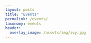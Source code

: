 ```yaml
---
layout: posts
title: "Events"
permalink: /events/
taxonomy: events
header:
  overlay_image: /assets/img/ivy.jpg
---
```

